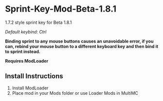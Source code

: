 # Sprint-Key-Mod-Beta-1.8.1
1.7.2 style sprint key for Beta 1.8.1

*Default keybind: Ctrl*

**Binding sprint to any mouse buttons causes an unavoidable error, if you can, rebind your mouse button to a different keyboard key and then bind it to sprint instead.**

**Requires ModLoader**
## Install Instructions
1. Install ModLoader
2. Place mod in your Mods folder or use Loader Mods in MultiMC

